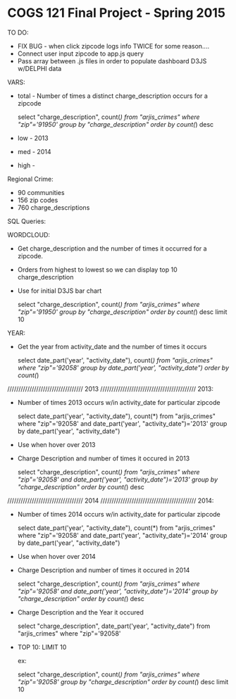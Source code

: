 COGS 121 Final Project - Spring 2015
===========

TO DO:
- FIX BUG - when click zipcode logs info TWICE for some reason....
- Connect user input zipcode to app.js query
- Pass array between .js files in order to populate dashboard D3JS w/DELPHI data


VARS:
- total - Number of times a distinct charge_description occurs for a zipcode

	select  "charge_description", count(*)
	from "arjis_crimes"
	where "zip"='91950'
	group by "charge_description"
	order by count(*) desc

	
- low - 2013
- med - 2014
- high -


Regional Crime:
- 90 communities
- 156 zip codes
- 760 charge_descriptions



SQL Queries:

WORDCLOUD:
- Get charge_description and the number of times it occurred for a zipcode. 
- Orders from highest to lowest so we can display top 10 charge_description

- Use for initial D3JS bar chart

	select  "charge_description", count(*)
	from "arjis_crimes"
	where "zip"='91950'
	group by "charge_description"
	order by count(*) desc
	limit 10

YEAR:
- Get the year from activity_date and the number of times it occurs

	select date_part('year', "activity_date"), count(*)
	from "arjis_crimes" 
	where "zip"='92058'
	group by date_part('year', "activity_date")
	order by count(*)
	

////////////////////////////////// 2013 ///////////////////////////////////////////
2013:
- Number of times 2013 occurs w/in activity_date for particular zipcode

	select date_part('year', "activity_date"), count(*)
	from "arjis_crimes" 
	where "zip"='92058' and date_part('year', "activity_date")='2013'
	group by date_part('year', "activity_date")
	
	
- Use when hover over 2013
- Charge Description and number of times it occured in 2013

	select  "charge_description", count(*)
	from "arjis_crimes"
	where "zip"='92058' and date_part('year', "activity_date")='2013'
	group by "charge_description"
	order by count(*) desc
	

////////////////////////////////// 2014 ///////////////////////////////////////////
2014:
- Number of times 2014 occurs w/in activity_date for particular zipcode

	select date_part('year', "activity_date"), count(*)
	from "arjis_crimes" 
	where "zip"='92058' and date_part('year', "activity_date")='2014'
	group by date_part('year', "activity_date")


- Use when hover over 2014
- Charge Description and number of times it occured in 2014

	select  "charge_description", count(*)
	from "arjis_crimes"
	where "zip"='92058' and date_part('year', "activity_date")='2014'
	group by "charge_description"
	order by count(*) desc








- Charge Description and the Year it occured

	select "charge_description", date_part('year', "activity_date")
	from "arjis_crimes" 
	where "zip"='92058'
	

- TOP 10:
  LIMIT 10

  ex:

  	select  "charge_description", count(*)
	from "arjis_crimes"
	where "zip"='92058'
	group by "charge_description"
	order by count(*) desc
	limit 10

